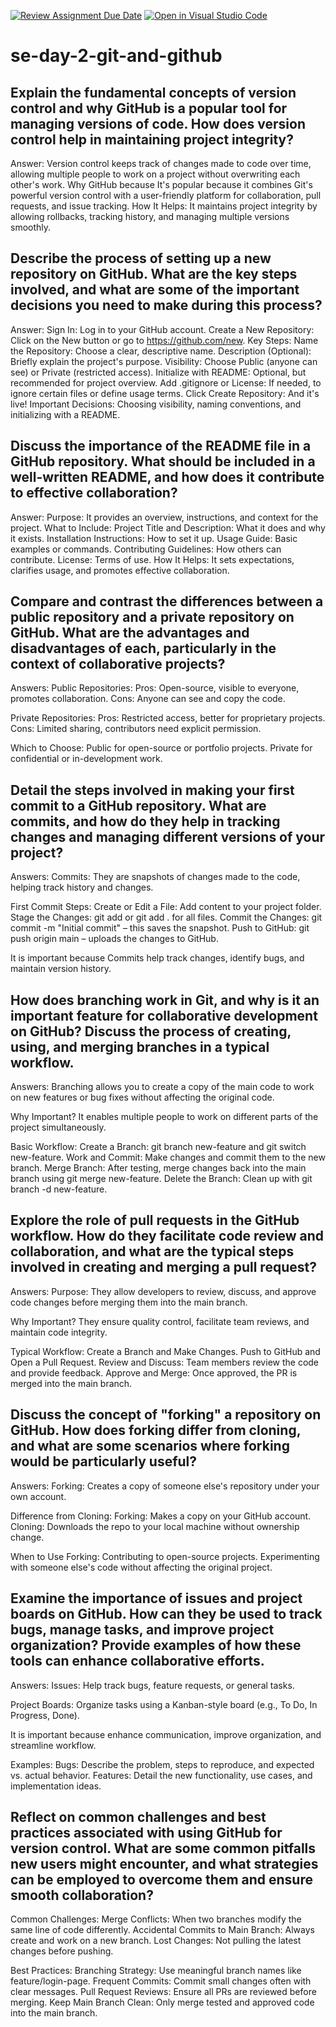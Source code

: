 [![Review Assignment Due Date](https://classroom.github.com/assets/deadline-readme-button-22041afd0340ce965d47ae6ef1cefeee28c7c493a6346c4f15d667ab976d596c.svg)](https://classroom.github.com/a/8wgCKhpZ)
[![Open in Visual Studio Code](https://classroom.github.com/assets/open-in-vscode-2e0aaae1b6195c2367325f4f02e2d04e9abb55f0b24a779b69b11b9e10269abc.svg)](https://classroom.github.com/online_ide?assignment_repo_id=18414953&assignment_repo_type=AssignmentRepo)
# se-day-2-git-and-github
## Explain the fundamental concepts of version control and why GitHub is a popular tool for managing versions of code. How does version control help in maintaining project integrity?
Answer:
Version control keeps track of changes made to code over time, allowing multiple people to work on a project without overwriting each other's work.
Why GitHub because It's popular because it combines Git's powerful version control with a user-friendly platform for collaboration, pull requests, and issue tracking.
How It Helps: It maintains project integrity by allowing rollbacks, tracking history, and managing multiple versions smoothly.

## Describe the process of setting up a new repository on GitHub. What are the key steps involved, and what are some of the important decisions you need to make during this process?
Answer:
Sign In: Log in to your GitHub account.
Create a New Repository: Click on the New button or go to https://github.com/new.
Key Steps:
Name the Repository: Choose a clear, descriptive name.
Description (Optional): Briefly explain the project's purpose.
Visibility: Choose Public (anyone can see) or Private (restricted access).
Initialize with README: Optional, but recommended for project overview.
Add .gitignore or License: If needed, to ignore certain files or define usage terms.
Click Create Repository: And it's live!
Important Decisions: Choosing visibility, naming conventions, and initializing with a README.

## Discuss the importance of the README file in a GitHub repository. What should be included in a well-written README, and how does it contribute to effective collaboration?
Answer:
Purpose: It provides an overview, instructions, and context for the project.
What to Include:
Project Title and Description: What it does and why it exists.
Installation Instructions: How to set it up.
Usage Guide: Basic examples or commands.
Contributing Guidelines: How others can contribute.
License: Terms of use.
How It Helps: It sets expectations, clarifies usage, and promotes effective collaboration.

## Compare and contrast the differences between a public repository and a private repository on GitHub. What are the advantages and disadvantages of each, particularly in the context of collaborative projects?
Answers:
Public Repositories:
Pros: Open-source, visible to everyone, promotes collaboration.
Cons: Anyone can see and copy the code.

Private Repositories:
Pros: Restricted access, better for proprietary projects.
Cons: Limited sharing, contributors need explicit permission.

Which to Choose:
Public for open-source or portfolio projects.
Private for confidential or in-development work.

## Detail the steps involved in making your first commit to a GitHub repository. What are commits, and how do they help in tracking changes and managing different versions of your project?
Answers:
Commits: They are snapshots of changes made to the code, helping track history and changes.

First Commit Steps:
Create or Edit a File: Add content to your project folder.
Stage the Changes: git add <filename> or git add . for all files.
Commit the Changes: git commit -m "Initial commit" – this saves the snapshot.
Push to GitHub: git push origin main – uploads the changes to GitHub.

It is important because Commits help track changes, identify bugs, and maintain version history.


## How does branching work in Git, and why is it an important feature for collaborative development on GitHub? Discuss the process of creating, using, and merging branches in a typical workflow.
Answers:
Branching allows you to create a copy of the main code to work on new features or bug fixes without affecting the original code.

Why Important? It enables multiple people to work on different parts of the project simultaneously.

Basic Workflow:
Create a Branch: git branch new-feature and git switch new-feature.
Work and Commit: Make changes and commit them to the new branch.
Merge Branch: After testing, merge changes back into the main branch using git merge new-feature.
Delete the Branch: Clean up with git branch -d new-feature.

## Explore the role of pull requests in the GitHub workflow. How do they facilitate code review and collaboration, and what are the typical steps involved in creating and merging a pull request?
Answers:
Purpose: They allow developers to review, discuss, and approve code changes before merging them into the main branch.

Why Important? They ensure quality control, facilitate team reviews, and maintain code integrity.

Typical Workflow:
Create a Branch and Make Changes.
Push to GitHub and Open a Pull Request.
Review and Discuss: Team members review the code and provide feedback.
Approve and Merge: Once approved, the PR is merged into the main branch.

## Discuss the concept of "forking" a repository on GitHub. How does forking differ from cloning, and what are some scenarios where forking would be particularly useful?
Answers:
Forking: Creates a copy of someone else's repository under your own account.

Difference from Cloning:
Forking: Makes a copy on your GitHub account.
Cloning: Downloads the repo to your local machine without ownership change.

When to Use Forking:
Contributing to open-source projects.
Experimenting with someone else's code without affecting the original project.

## Examine the importance of issues and project boards on GitHub. How can they be used to track bugs, manage tasks, and improve project organization? Provide examples of how these tools can enhance collaborative efforts.
Answers:
Issues: Help track bugs, feature requests, or general tasks.

Project Boards: Organize tasks using a Kanban-style board (e.g., To Do, In Progress, Done).

It is important because enhance communication, improve organization, and streamline workflow.

Examples:
Bugs: Describe the problem, steps to reproduce, and expected vs. actual behavior.
Features: Detail the new functionality, use cases, and implementation ideas.

## Reflect on common challenges and best practices associated with using GitHub for version control. What are some common pitfalls new users might encounter, and what strategies can be employed to overcome them and ensure smooth collaboration?
Common Challenges:
Merge Conflicts: When two branches modify the same line of code differently.
Accidental Commits to Main Branch: Always create and work on a new branch.
Lost Changes: Not pulling the latest changes before pushing.

Best Practices:
Branching Strategy: Use meaningful branch names like feature/login-page.
Frequent Commits: Commit small changes often with clear messages.
Pull Request Reviews: Ensure all PRs are reviewed before merging.
Keep Main Branch Clean: Only merge tested and approved code into the main branch.
